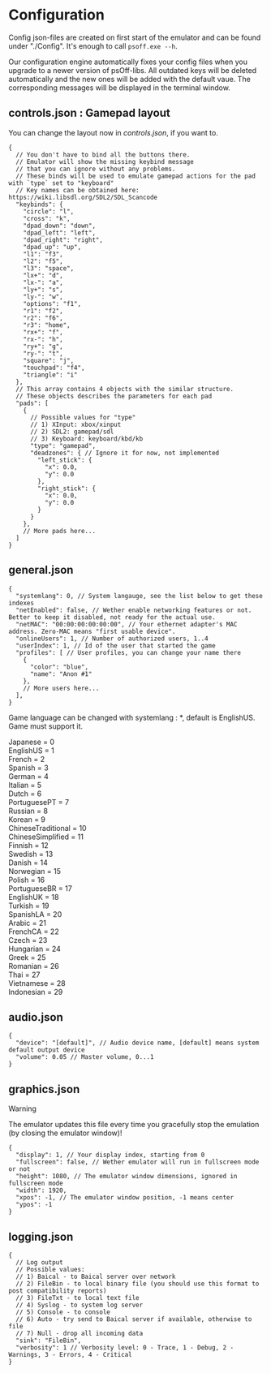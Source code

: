 # Configuration

Config json-files are created on first start of the emulator and can be found under "./Config". It's enough to call `psoff.exe --h`.

Our configuration engine automatically fixes your config files when you upgrade to a newer version of psOff-libs. All outdated keys will be deleted automatically and the new ones will be added with the default vaue. The corresponding messages will be displayed in the terminal window.

## controls.json : Gamepad layout

You can change the layout now in _controls.json_, if you want to.

```jsonc
{
  // You don't have to bind all the buttons there.
  // Emulator will show the missing keybind message
  // that you can ignore without any problems.
  // These binds will be used to emulate gamepad actions for the pad with `type` set to "keyboard"
  // Key names can be obtained here: https://wiki.libsdl.org/SDL2/SDL_Scancode
  "keybinds": {
    "circle": "l",
    "cross": "k",
    "dpad_down": "down",
    "dpad_left": "left",
    "dpad_right": "right",
    "dpad_up": "up",
    "l1": "f3",
    "l2": "f5",
    "l3": "space",
    "lx+": "d",
    "lx-": "a",
    "ly+": "s",
    "ly-": "w",
    "options": "f1",
    "r1": "f2",
    "r2": "f6",
    "r3": "home",
    "rx+": "f",
    "rx-": "h",
    "ry+": "g",
    "ry-": "t",
    "square": "j",
    "touchpad": "f4",
    "triangle": "i"
  },
  // This array contains 4 objects with the similar structure.
  // These objects describes the parameters for each pad
  "pads": [
    {
      // Possible values for "type"
      // 1) XInput: xbox/xinput
      // 2) SDL2: gamepad/sdl
      // 3) Keyboard: keyboard/kbd/kb
      "type": "gamepad",
      "deadzones": { // Ignore it for now, not implemented
        "left_stick": {
          "x": 0.0,
          "y": 0.0
        },
        "right_stick": {
          "x": 0.0,
          "y": 0.0
        }
      }
    },
    // More pads here...
  ]
}
```

## general.json

```jsonc
{
  "systemlang": 0, // System langauge, see the list below to get these indexes
  "netEnabled": false, // Wether enable networking features or not. Better to keep it disabled, not ready for the actual use.
  "netMAC": "00:00:00:00:00:00", // Your ethernet adapter's MAC address. Zero-MAC means "first usable device".
  "onlineUsers": 1, // Number of authorized users, 1..4
  "userIndex": 1, // Id of the user that started the game
  "profiles": [ // User profiles, you can change your name there
    {
      "color": "blue",
      "name": "Anon #1"
    },
    // More users here...
  ],
}

```

Game language can be changed with systemlang : *, default is EnglishUS. Game must support it.

  Japanese           = 0 \
  EnglishUS          = 1 \
  French             = 2 \
  Spanish            = 3 \
  German             = 4 \
  Italian            = 5 \
  Dutch              = 6 \
  PortuguesePT       = 7 \
  Russian            = 8 \
  Korean             = 9 \
  ChineseTraditional = 10 \
  ChineseSimplified  = 11 \
  Finnish            = 12 \
  Swedish            = 13 \
  Danish             = 14 \
  Norwegian          = 15 \
  Polish             = 16 \
  PortugueseBR       = 17 \
  EnglishUK          = 18 \
  Turkish            = 19 \
  SpanishLA          = 20 \
  Arabic             = 21 \
  FrenchCA           = 22 \
  Czech              = 23 \
  Hungarian          = 24 \
  Greek              = 25 \
  Romanian           = 26 \
  Thai               = 27 \
  Vietnamese         = 28 \
  Indonesian         = 29

## audio.json

```jsonc
{
  "device": "[default]", // Audio device name, [default] means system default output device
  "volume": 0.05 // Master volume, 0...1
}
```

## graphics.json

> [!WARNING]
> The emulator updates this file every time you gracefully stop the emulation \(by closing the emulator window\)!

```jsonc
{
  "display": 1, // Your display index, starting from 0
  "fullscreen": false, // Wether emulator will run in fullscreen mode or not
  "height": 1080, // The emulator window dimensions, ignored in fullscreen mode
  "width": 1920,
  "xpos": -1, // The emulator window position, -1 means center
  "ypos": -1
}
```

## logging.json

```jsonc
{
  // Log output
  // Possible values:
  // 1) Baical - to Baical server over network
  // 2) FileBin - to local binary file (you should use this format to post compatibility reports)
  // 3) FileTxt - to local text file
  // 4) Syslog - to system log server
  // 5) Console - to console
  // 6) Auto - try send to Baical server if available, otherwise to file
  // 7) Null - drop all incoming data
  "sink": "FileBin",
  "verbosity": 1 // Verbosity level: 0 - Trace, 1 - Debug, 2 - Warnings, 3 - Errors, 4 - Critical
}
```
